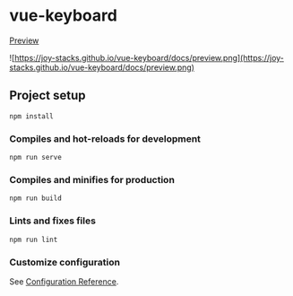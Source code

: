 # vue-keyboard

[Preview](https://joy-stacks.github.io/vue-keyboard/docs)

![https://joy-stacks.github.io/vue-keyboard/docs/preview.png](https://joy-stacks.github.io/vue-keyboard/docs/preview.png)

## Project setup

```
npm install
```

### Compiles and hot-reloads for development
```
npm run serve
```

### Compiles and minifies for production
```
npm run build
```

### Lints and fixes files
```
npm run lint
```

### Customize configuration
See [Configuration Reference](https://cli.vuejs.org/config/).
